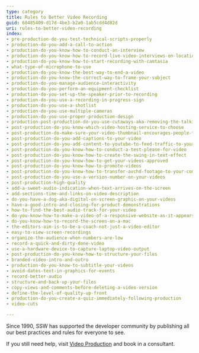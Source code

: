 ```yaml
---
type: category
title: Rules to Better Video Recording
guid: 60485409-d17d-4be3-b2a0-1ab5cdd4d82d
uri: rules-to-better-video-recording
index:
- pre-production-do-you-test-technical-scripts-properly
- production-do-you-add-a-call-to-action
- production-do-you-know-how-to-conduct-an-interview
- production-do-you-know-how-to-record-live-video-interviews-on-location
- production-do-you-know-how-to-start-recording-with-camtasia
- what-type-of-microphone-to-use
- production-do-you-know-the-best-way-to-end-a-video
- production-do-you-know-the-correct-way-to-frame-your-subject
- production-do-you-manage-audience-interactivity
- production-do-you-perform-an-equipment-checklist
- production-do-you-set-up-the-speaker-prior-to-recording
- production-do-you-use-a-recording-in-progress-sign
- production-do-you-use-a-shotlist
- production-do-you-use-multiple-cameras
- production-do-you-use-proper-production-design
- production-post-production-do-you-use-cutaways-aka-removing-the-talking-head
- post-production-do-you-know-which-video-hosting-service-to-choose
- post-production-do-make-sure-your-video-thumbnail-encourages-people-to-watch-the-video
- post-production-do-you-add-captions-to-your-video
- post-production-do-you-add-content-to-youtube-to-feed-traffic-to-your-other-sites
- post-production-do-you-know-how-to-conduct-a-test-please-for-video
- post-production-do-you-know-how-to-create-the-swing-in-text-effect
- post-production-do-you-know-how-to-get-your-videos-approved
- post-production-do-you-know-how-to-promote-videos
- post-production-do-you-know-how-to-transfer-avchd-footage-to-your-computer
- post-production-do-you-use-a-version-number-on-your-videos
- post-production-high-quality
- add-a-sweet-audio-indication-when-text-arrives-on-the-screen
- add-sections-time-and-links-on-video-description
- do-you-have-a-dog-aka-digital-on-screen-graphic-on-your-videos
- have-a-good-intro-and-closing-for-product-demonstrations
- how-to-find-the-best-audio-track-for-your-video
- do-you-know-how-to-make-a-video-of-a-responsive-website-as-it-appears-on-a-mobile-phone
- do-you-know-how-to-record-the-screen-on-a-mac
- the-editors-aim-is-to-be-a-coach-not-just-a-video-editor
- easy-to-view-screen-recordings
- organize-the-audience-when-numbers-are-low
- record-a-quick-and-dirty-done-video
- use-a-hardware-device-to-capture-laptop-video-output
- post-production-do-you-know-how-to-structure-your-files
- branded-video-intro-and-outro
- production-do-you-know-to-subtitle-your-videos
- avoid-dates-text-in-graphics-for-events
- record-better-audio
- structure-and-back-up-your-files
- copy-views-and-comments-before-deleting-a-video-version
- define-the-level-of-quality-up-front
- production-do-you-create-a-quiz-immediately-following-production
- video-cuts

---
```

<p>​​Since 1990, SSW has supported the developer community by publishing all our best practices and rules for everyone to see.&#160;<br></p><p>If you still need help, visit <a href="http&#58;//www.ssw.com.au/ssw/Consulting/Video-Production/">Video Production​</a>&#160;<a href="http&#58;//www.ssw.com.au/ssw/Consulting/Default.aspx">​</a>and book in a consultant.​​</p>


